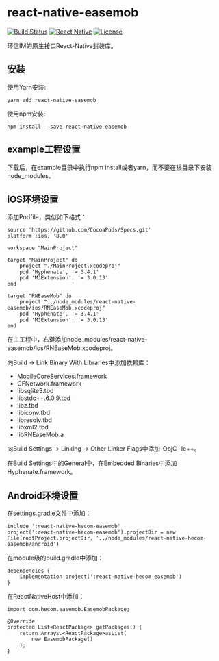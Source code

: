# react-native-easemob

[![Build Status](https://travis-ci.org/RNCommon/react-native-easemob.svg?branch=master)](https://travis-ci.org/RNCommon/react-native-easemob)
[![React Native](https://img.shields.io/badge/react%20native-0.52.2-brightgreen.svg)](https://github.com/facebook/react-native)
[![License](https://img.shields.io/aur/license/yaourt.svg)](https://github.com/RNCommon/react-native-easemob/blob/master/LICENSE)

环信IM的原生接口React-Native封装库。

## 安装

使用Yarn安装:

```
yarn add react-native-easemob
```

使用npm安装:

```
npm install --save react-native-easemob
```

## example工程设置

下载后，在example目录中执行npm install或者yarn，而不要在根目录下安装node_modules。

## iOS环境设置

添加Podfile，类似如下格式：

```
source 'https://github.com/CocoaPods/Specs.git'
platform :ios, '8.0'

workspace "MainProject"

target "MainProject" do
    project "./MainProject.xcodeproj"
    pod 'Hyphenate', '= 3.4.1'
    pod 'MJExtension', '= 3.0.13'
end

target "RNEaseMob" do
    project "../node_modules/react-native-easemob/ios/RNEaseMob.xcodeproj"
    pod 'Hyphenate', '= 3.4.1'
    pod 'MJExtension', '= 3.0.13'
end
```

在主工程中，右键添加node_modules/react-native-easemob/ios/RNEaseMob.xcodeproj。

向Build → Link Binary With Libraries中添加依赖库：

* MobileCoreServices.framework
* CFNetwork.framework
* libsqlite3.tbd
* libstdc++.6.0.9.tbd
* libz.tbd
* libiconv.tbd
* libresolv.tbd
* libxml2.tbd
* libRNEaseMob.a

向Build Settings → Linking → Other Linker Flags中添加-ObjC -lc++。

在Build Settings中的General中，在Embedded Binaries中添加Hyphenate.framework。

## Android环境设置

在settings.gradle文件中添加：
```
include ':react-native-hecom-easemob'
project(':react-native-hecom-easemob').projectDir = new File(rootProject.projectDir, '../node_modules/react-native-hecom-easemob/android')
```
在module级的build.gradle中添加：
```
dependencies {
    implementation project(':react-native-hecom-easemob')
}
```
在ReactNativeHost中添加：
```
import com.hecom.easemob.EasemobPackage;

@Override
protected List<ReactPackage> getPackages() {
    return Arrays.<ReactPackage>asList(
        new EasemobPackage()
    );
}
```